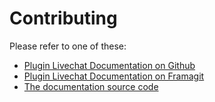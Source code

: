 <!--
SPDX-FileCopyrightText: 2024 John Livingston <https://www.john-livingston.fr/>

SPDX-License-Identifier: AGPL-3.0-only
-->

# Contributing

Please refer to one of these:

* [Plugin Livechat Documentation on Github](https://johnxlivingston.github.io/peertube-plugin-livechat/contributing/)
* [Plugin Livechat Documentation on Framagit](https://livingston.frama.io/peertube-plugin-livechat/contributing/)
* [The documentation source code](./support/documentation/content/contributing/)
